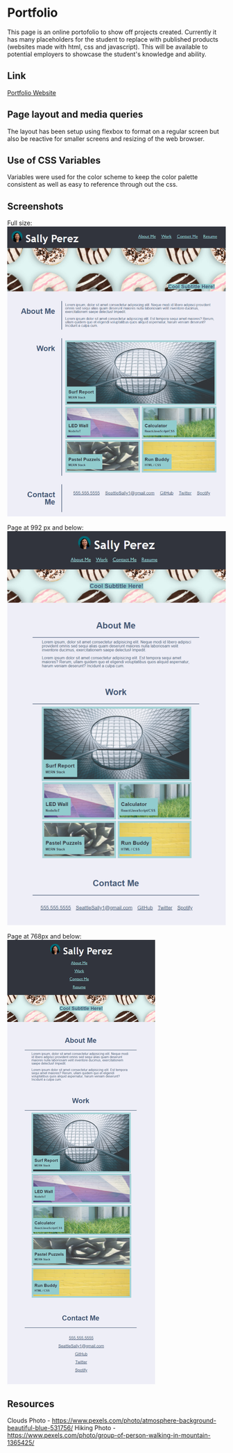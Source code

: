 # Portfolio
This page is an online portofolio to show off projects created. Currently it has many placeholders for the student to replace with published products (websites made with html, css and javascript). This will be available to potential employers to showcase the student's knowledge and ability. 

## Link
[Portfolio Website](https://seattlesal.github.io/Portfolio/)

## Page layout and media queries
The layout has been setup using flexbox to format on a regular screen but also be reactive for smaller screens and resizing of the web browser.

## Use of CSS Variables
Variables were used for the color scheme to keep the color palette consistent as well as easy to reference through out the css.

## Screenshots
Full size:
![Portfolio screenshot fullsize](./assets/images/screencapture-full-size.png)

Page at 992 px and below:
![Portfolio screenshot at 992px](./assets/images/screencapture-992.png)

Page at 768px and below:
![Portfolio screenshot at 768px](./assets/images/screencapture-768.png)

## Resources
Clouds Photo - https://www.pexels.com/photo/atmosphere-background-beautiful-blue-531756/
Hiking Photo - https://www.pexels.com/photo/group-of-person-walking-in-mountain-1365425/